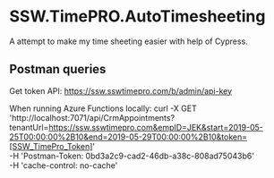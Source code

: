 # SSW.TimePRO.AutoTimesheeting
A attempt to make my time sheeting easier with help of Cypress.

## Postman queries

Get token API: https://ssw.sswtimepro.com/b/admin/api-key

When running Azure Functions locally:
curl -X GET \
  'http://localhost:7071/api/CrmAppointments?tenantUrl=https://ssw.sswtimepro.com&empID=JEK&start=2019-05-25T00:00:00%2B10&end=2019-05-29T00:00:00%2B10&token=[SSW_TimePro_Token]' \
  -H 'Postman-Token: 0bd3a2c9-cad2-46db-a38c-808ad75043b6' \
  -H 'cache-control: no-cache'
